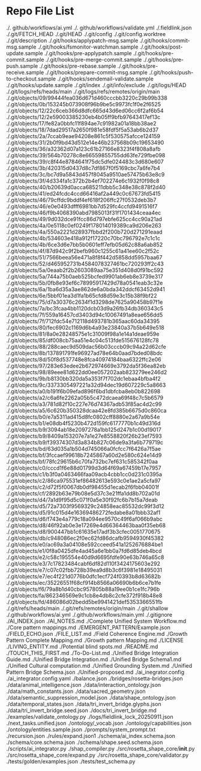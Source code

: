 # Repo File List
./. github/workflows/ai.yml
./. github/workflows/validate.yml
./.fieldlink.json
./.git/FETCH_HEAD
./.git/HEAD
./.git/config
./.git/config.worktree
./.git/description
./.git/hooks/applypatch-msg.sample
./.git/hooks/commit-msg.sample
./.git/hooks/fsmonitor-watchman.sample
./.git/hooks/post-update.sample
./.git/hooks/pre-applypatch.sample
./.git/hooks/pre-commit.sample
./.git/hooks/pre-merge-commit.sample
./.git/hooks/pre-push.sample
./.git/hooks/pre-rebase.sample
./.git/hooks/pre-receive.sample
./.git/hooks/prepare-commit-msg.sample
./.git/hooks/push-to-checkout.sample
./.git/hooks/sendemail-validate.sample
./.git/hooks/update.sample
./.git/index
./.git/info/exclude
./.git/logs/HEAD
./.git/logs/refs/heads/main
./.git/logs/refs/remotes/origin/main
./.git/objects/09/99444fea036d671d460cccbb3220c29b99b338
./.git/objects/0b/153245b073908f96b9be5c9973fc1f0e2f6525
./.git/objects/12/22c6ceb366d8dfc665d43d6ed06cc6f2af6b54
./.git/objects/12/2e59003385230eb4b05ff9bfb97643417ef13c
./.git/objects/17/fe82a0bbfc11f894ae7c91982a01a18bb38ae2
./.git/objects/18/7dad29517a2650f981e58fdf5f5a53ab6b2d37
./.git/objects/2a/7ccab9eae94208e861c5f530575afcce124159
./.git/objects/31/2b0f9bd43d512e14e46b237568b09c19653490
./.git/objects/36/a32362d07a123c61b27166e8323f4f808a8afb
./.git/objects/39/564b70278c8e66559855755dd63fe729fbe098
./.git/objects/39/c8f44e8784641f75dc5dfe024483c3d680e607
./.git/objects/3b/420315d0437d8c7df867f0f5169cbc7a6fe7b4
./.git/objects/3c/bc7d9a5843d457f8045a9510ae57475b63e8c9
./.git/objects/3f/4d334fa1c372b2b4ef702274e6c1932f0f98c8
./.git/objects/40/b20639d0acca685211dbb5c348e38c878f2d40
./.git/objects/41/ed24fcdc4ccd66416af2a449c0c67673fd5415
./.git/objects/46/79cffdc9bddf4ef618f206ffc27f0532deb3b7
./.git/objects/46/e0e0493dfff6981bb7d529fc4ccfd9491516f7
./.git/objects/46/f9b4068390abd7985013f31f1701434ceaa4ec
./.git/objects/49/9d032dce91fcc86d797ebfe625cc4cc90a21ad
./.git/objects/4a/0e5118c0ef0249f178014019389ca9d206e263
./.git/objects/4a/550a2221d28937fbbd2f200b720d271291eaad
./.git/objects/4b/534603e418a912f17220c70bc796792e7c1c1c
./.git/objects/4b/6ce3d6e7bb5b0601eff7efb05d62c88a6ab852
./.git/objects/4f/87d942c9f2befb960c1255c61a41ee60c2f52c
./.git/objects/51/7566beea56e471a8f8f442d5858dd5957baa67
./.git/objects/52/d465952731b4584078327461bc720293ff2c43
./.git/objects/5a/0eaab2f2b2603089aa75e351d408d0f91bc592
./.git/objects/5a/744a75b0aeb525bcfed9901ab6eb8e3739e317
./.git/objects/5b/0fb8e93ef6c78995917429d78a0541eab3c32e
./.git/objects/6a/1ba6d35a3ae862de6a0bda342ddcf63452d941
./.git/objects/6e/5bbf01ea3d1fa1b65cfd8d59e3c15b38f9bf22
./.git/objects/75/d7a30376c2634f1d3298de7625a90458b97f1e
./.git/objects/7a/bc3fcaa4bb1120dcb03d9a26fb34db360343c5
./.git/objects/7f/559a16457cd3403d94c10067491a8eae656dd5
./.git/objects/7f/712fdc54e712118d493781b365aac60da34395
./.git/objects/80/fec6902c1169d6b4a93e23840a37b5b649e518
./.git/objects/81/8a0e28248575e1c31009f98a1e14a1deae959e
./.git/objects/85/df008cb75aa51e4c04c513fde515676128fc78
./.git/objects/88/288caec9d509dac56b03cccb09c94a22d62cfe
./.git/objects/8b/137891791fe96927ad78e64b0aad7bded08bdc
./.git/objects/8d/50f8d537748e8fca40974184baa6322ffc2e06
./.git/objects/97/283e63edee2b672974669e3792da5f36ea82eb
./.git/objects/98/89eee81d622dd0ee057202aab823279ee246d2
./.git/objects/9b/b8130bb320da5a353f7f702dc1ebaa4bfba4f2
./.git/objects/9c/3373305497221a32d94dec19d607229c5a8663
./.git/objects/a0/b191f6b09efad896f6bd1dbfcba8eb0b822698
./.git/objects/a2/c6a6fe2262a05b5c472dcaea69f48c7c5b6579
./.git/objects/a3/781d82f10c227e76d74367adb53f85ac4d2c99
./.git/objects/a5/6c620b350328dcaa42e8fd385b6675d0c860ca
./.git/objects/b0/e7a5311ad415d8fc0802cff8880e2a67a9b54e
./.git/objects/b1/e08db4f5230b472d159fc6177770b1c49d316d
./.git/objects/b9/3094ab18e2097278a1bb125d247b1c00d19017
./.git/objects/b9/8409a153207e7a1e27e8558820f26b23ef7593
./.git/objects/b9/f39374307d3a834b827c06de9a3fa6b779719c
./.git/objects/bd/63d035a1b504d745066a0fcfcc7f6426a7f5ae
./.git/objects/bf/3fccaef99618b7245867a60d2e580c624e14d9
./.git/objects/bf/78fc29615b6c70fa732bc7ef631c585342f0aa
./.git/objects/c0/cccd1f6e88d01799d3d64f69a67459b17e7957
./.git/objects/c1/b3f0a0463466faa09acb4cbb1cc0d231c0395a
./.git/objects/c2/86ca975531ef86482613e593c0e1ae2a5cfa97
./.git/objects/c2/d72f5f0067db0df98455d1ecab2f6fbb04001f
./.git/objects/cf/2892b63e79b08e5d37c3e21ffa1dd8b702a01d
./.git/objects/d4/7a1d9f95d5c071f0a5e30f92fc6b7b15a7deab
./.git/objects/d5/72a7303f9569329c24858eac85532dc99f3d12
./.git/objects/d5/91c015d4e16369486272fedabe8a01bbb32af1
./.git/objects/d6/f743e4a779c18a094ee9570c49f6af066b9abc
./.git/objects/d8/46f92ab0e3e17269e4d66364463baa0f35eb68
./.git/objects/d8/900447bb1c61635e17adf3b3cfec0051770675
./.git/objects/db/c948086ec2f0ec62fd86dcafb9594930f45382
./.git/objects/e0/ac69a3a04108e592cceed541a1252676884be1
./.git/objects/e1/0f8a0425dfe4ad45a6e1bb0a7fd6d85deb4bcd
./.git/objects/e2/c58c195554e40d9d6695fdfe90e63b746a65c8
./.git/objects/e3/7c17823484cabf6df82d110f3424175603e292
./.git/objects/e7/c07c02fbb728b39ea9d8b3c6f3981e18495031
./.git/objects/e7/ec4f221d0776b0dfc1ecf724f0393b8d63682b
./.git/objects/ec/35226551f68cf914b8566a06690b6b6ce7b1fe
./.git/objects/f6/79a8b1d40cbc957805b88a19ee0b1ce1fc796b
./.git/objects/fa/862346569e9c1cb8e4db8c2cfe372f918b48e8
./.git/objects/fd/486086d02bedd5be9941421def5353366551fb
./.git/refs/heads/main
./.git/refs/remotes/origin/main
./.git/shallow
./.github/workflows/ai.yml
./.github/workflows/main.yml
./.gitignore
./AI_INDEX.json
./AI_NOTES.md
./Complete Unified System Workflow.md
./Core pattern mappings.md
./EMERGENT_PATTERN/Example.json
./FIELD_ECHO.json
./FILE_LIST.md
./Field Coherence Engine.md
./Growth Pattern Complete Mapping.md
./Growth pattern Mapping.md
./LICENSE
./LIVING_ENTITY.md
./Potential blind spots.md
./README.md
./TOUCH_THIS_FIRST.md
./To-Do-List.md
./Unified Bridge Integration Guide.md
./Unified Bridge Integration.md
./Unified Bridge Schema1.md
./Unified Cultural computation.md
./Unified Grounding System.md
./Unified Pattern Bridge Schema.json
./Unified-proposed.md
./ai_inegrator.config
./ai_integrator.config.yaml
./balance.json
./bridges/rosetta-bridges.json
./data/animal_intelligence.json
./data/interaction_ontology.json
./data/math_constants.json
./data/sacred_geometry.json
./data/semantic_suppression_model.json
./data/shape_ontology.json
./data/temporal_states.json
./data/tri_invert_bridge.glyphs.json
./data/tri_invert_bridge.seed.json
./docs/tri_invert_bridge.md
./examples/validate_ontology.py
./logs/fieldlink_lock_20250911.json
./next_tasks.unified.json
./ontology/_vocab.json
./ontology/capabilities.json
./ontology/entities.sample.json
./prompts/system_prompt.txt
./recursion.json
./rules/expand.json1
./schema/ai_index.schema.json
./schema/core.schema.json
./schema/shape.seed.schema.json
./scripts/ai_integrator.py
./shap_compiler.py
./src/rosetta_shape_core/__init__.py
./src/rosetta_shape_core/expand.py
./src/rosetta_shape_core/validator.py
./tests/golden/examples.json
./tests/test_schema.py
